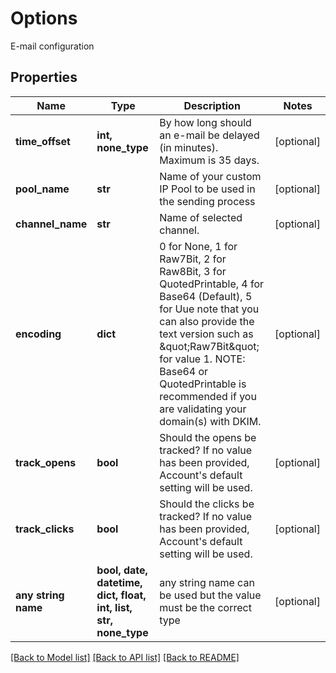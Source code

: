 # Options

E-mail configuration

## Properties
Name | Type | Description | Notes
------------ | ------------- | ------------- | -------------
**time_offset** | **int, none_type** | By how long should an e-mail be delayed (in minutes). Maximum is 35 days. | [optional] 
**pool_name** | **str** | Name of your custom IP Pool to be used in the sending process | [optional] 
**channel_name** | **str** | Name of selected channel. | [optional] 
**encoding** | **dict** | 0 for None, 1 for Raw7Bit, 2 for Raw8Bit, 3 for QuotedPrintable, 4 for Base64 (Default), 5 for Uue note that you can also provide the text version such as \&quot;Raw7Bit\&quot; for value 1. NOTE: Base64 or QuotedPrintable is recommended if you are validating your domain(s) with DKIM. | [optional] 
**track_opens** | **bool** | Should the opens be tracked? If no value has been provided, Account&#39;s default setting will be used. | [optional] 
**track_clicks** | **bool** | Should the clicks be tracked? If no value has been provided, Account&#39;s default setting will be used. | [optional] 
**any string name** | **bool, date, datetime, dict, float, int, list, str, none_type** | any string name can be used but the value must be the correct type | [optional]

[[Back to Model list]](../README.md#documentation-for-models) [[Back to API list]](../README.md#documentation-for-api-endpoints) [[Back to README]](../README.md)


